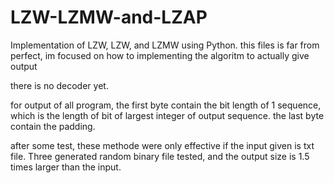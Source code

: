 # LZW-LZMW-and-LZAP
Implementation of LZW, LZW, and LZMW using Python.
this files is far from perfect, im focused on how to implementing the algoritm to actually give output 

there is no decoder yet. 

for output of all program, the first byte contain the bit length of 1 sequence, which is the length of bit of largest integer of output sequence.
the last byte contain the padding.

after some test, these methode were only effective if the input given is txt file. Three generated random binary file tested,
and the output size is 1.5 times larger than the input.
